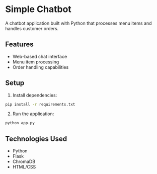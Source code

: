 # Simple Chatbot

A chatbot application built with Python that processes menu items and handles customer orders.

## Features
- Web-based chat interface
- Menu item processing
- Order handling capabilities

## Setup
1. Install dependencies:
```bash
pip install -r requirements.txt
```

2. Run the application:
```bash
python app.py
```

## Technologies Used
- Python
- Flask
- ChromaDB
- HTML/CSS

